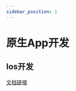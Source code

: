 ```yaml
---
sidebar_position: 1
---
```


# 原生App开发

## Ios开发

[文档链接](https://gitbook.swiftgg.team/swift/huan-ying-shi-yong-swift/03_a_swift_tour#control-flow)